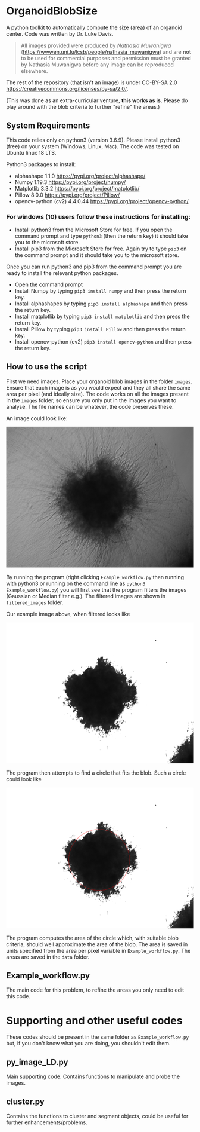 # OrganoidBlobSize
A python toolkit to automatically compute the size (area) of an organoid center. Code was written by Dr. Luke Davis.

>All images provided were produced by *Nathasia Muwanigwa* (https://wwwen.uni.lu/lcsb/people/nathasia_muwanigwa) and are **not** to be used for commercial purposes and permission must be granted by Nathasia Muwanigwa before any image can be reproduced elsewhere.

The rest of the repository (that isn't an image) is under CC-BY-SA 2.0 https://creativecommons.org/licenses/by-sa/2.0/.

(This was done as an extra-curricular venture, **this works as is**. Please do play around with the blob criteria to further "refine" the areas.)

## System Requirements

This code relies only on python3 (version 3.6.9). Please install python3 (free) on your system (Windows, Linux, Mac). The code was tested on Ubuntu linux 18 LTS.

Python3 packages to install:

* alphashape 1.1.0 https://pypi.org/project/alphashape/
* Numpy 1.19.3 https://pypi.org/project/numpy/
* Matplotlib 3.3.2 https://pypi.org/project/matplotlib/
* Pillow 8.0.0 https://pypi.org/project/Pillow/
* opencv-python (cv2) 4.4.0.44 https://pypi.org/project/opencv-python/

### For windows (10) users follow these instructions for installing:

- Install python3 from the Microsoft Store for free. If you open the command prompt and type `python3` (then the return key) it should take you to the microsoft store.
- Install pip3 from the Microsoft Store for free. Again try to type `pip3` on the command prompt and it should take you to the microsoft store.

Once you can run python3 and pip3 from the command prompt you are ready to install the relevant python packages.

- Open the command prompt
- Install Numpy by typing `pip3 install numpy` and then press the return key.
- Install alphashapes by typing `pip3 install alphashape` and then press the return key.
- Install matplotlib by typing `pip3 install matplotlib` and then press the return key.
- Install Pillow by typing `pip3 install Pillow` and then press the return key.
- Install opencv-python (cv2) `pip3 install opencv-python` and then press the return key.


## How to use the script

First we need images. Place your organoid blob images in the folder ``images``. Ensure that each image is as you would expect and they all share the same area per pixel (and ideally size). The code works on all the images present in the ``images`` folder, so ensure you only put in the images you want to analyse. The file names can be whatever, the code preserves these.

An image could look like:

![organoid](organoid_example.png)

By running the program (right clicking ``Example_workflow.py`` then running with python3 or running on the command line as ``python3 Example_workflow.py``) you will first see that the program filters the images (Gaussian or Median filter e.g.). The filtered images are shown in ``filtered_images`` folder.

Our example image above, when filtered looks like

![filtered organoid](filtered_organoid_example.png)

The program then attempts to find a circle that fits the blob. Such a circle could look like

![circled_organoid](circled_organoid_example.png)

The program computes the area of the circle which, with suitable blob criteria, should well approximate the area of the blob. The area is saved in units specified from the area per pixel variable in ``Example_workflow.py``. The areas are saved in the ``data`` folder.

## Example_workflow.py

The main code for this problem, to refine the areas you only need to edit this code.


# Supporting and other useful codes

These codes should be present in the same folder as ``Example_workflow.py`` but, if you don't know what you are doing, you shouldn't edit them.

## py_image_LD.py 

Main supporting code. Contains functions to manipulate and probe the images.

## cluster.py

Contains the functions to cluster and segment objects, could be useful for further enhancements/problems.
